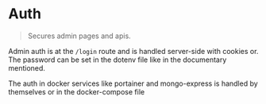 # Auth

> Secures admin pages and apis.

Admin auth is at the `/login` route and is handled server-side with cookies or. The password can be set in the dotenv file like in the documentary mentioned.

The auth in docker services like portainer and mongo-express is handled by themselves or in the docker-compose file

